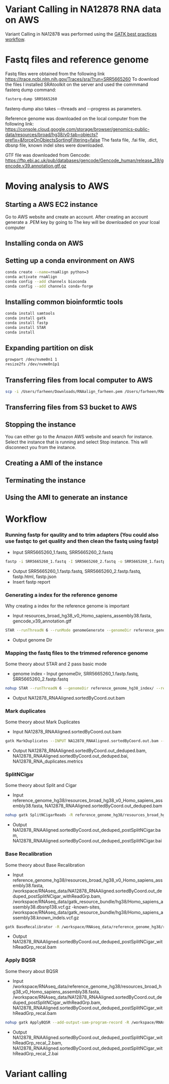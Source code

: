 # Variant Calling in NA12878 RNA data on AWS
Variant Calling in NA12878 was performed using the [GATK best practices workflow](https://gatk.broadinstitute.org/hc/en-us/articles/360035531192-RNAseq-short-variant-discovery-SNPs-Indels-).

# Fastq files and reference genome
Fastq files were obtained from the following link https://trace.ncbi.nlm.nih.gov/Traces/sra/?run=SRR5665260 
To download the files I installed SRAtoolkit on the server and used the commmand fasterq dump command: 
```bash
fasterq-dump SRR5665260
```

fasterq-dump also takes --threads and --progress as parameters. 

Reference genome was downloaded on the local computer from the following link: https://console.cloud.google.com/storage/browser/genomics-public-data/resources/broad/hg38/v0;tab=objects?prefix=&forceOnObjectsSortingFiltering=false 
The fasta file, .fai file, .dict, dbsnp file, known indel sites were downloaded.

GTF file was downloaded from Gencode: https://ftp.ebi.ac.uk/pub/databases/gencode/Gencode_human/release_39/gencode.v39.annotation.gtf.gz

 
 # Moving analysis to AWS
 ## Starting a AWS EC2 instance
 Go to AWS website and create an account. 
 After creating an account generate a .PEM key by going to 
 The key will be downloaded on your lcoal computer
 
 
 
 ## Installing conda on AWS
 ## Setting up a conda environment on AWS
```bash 
conda create --name=rnaAlign python=3
conda activate rnaAlign
conda config --add channels bioconda
conda config --add channels conda-forge
```

 ## Installing common bioinformtic tools
```bash
conda install samtools
conda install gatk
conda install fastp
conda install STAR
conda install 
```

 ## Expanding partition on disk
 
```bash
growpart /dev/nvme0n1 1
resize2fs /dev/nvme0n1p1
```

 ## Transferring files from local computer to AWS
 
```bash
scp -i /Users/farheen/Downloads/RNAalign_farheen.pem /Users/farheen/RNA_Alignment_Jan22/genome/resources_broad_hg38_v0_Homo_sapiens_assembly38.fasta ubuntu@ec2-3-86-97-53.compute-1.amazonaws.com:/home/ubuntu/
 ```
 
 ## Transferring files from S3 bucket to AWS
 
 
 
 ## Stopping the instance 
You can either go to the Amazon AWS website and search for instance. Select the instance that is running and select Stop instance. This will disconnect you from the instance. 
 
 
 ## Creating a AMI of the instance
 ## Terminating the instance 
 ## Using the AMI to generate an instance 
 # Workflow
 ### Running fastp for qaulity and to trim adapters (You could also use fastqc to get quality and then clean the fastq using fastp)
 - Input SRR5665260_1.fastq, SRR5665260_2.fastq
```bash 
fastp -i SRR5665260_1.fastq -I SRR5665260_2.fastq -o SRR5665260_1.fastp.fastq -O SRR5665260_2.fastp.fastq --detect_adapter_for_pe 
```
- Output SRR5665260_1.fastp.fastq, SRR5665260_2.fastp.fastq, fastp.html, fastp.json
- Insert fastp report

 ### Generating a index for the reference genome
 Why creating a index for the reference genome is important
  - Input resources_broad_hg38_v0_Homo_sapiens_assembly38.fasta, gencode_v39_annotation.gtf
 ```bash 
STAR --runThreadN 6 --runMode genomeGenerate --genomeDir reference_genome_hg38_index/ --genomeFastaFiles reference_genome_hg38/resources_broad_hg38_v0_Homo_sapiens_assembly38.fasta --sjdbGTFfile gtf_files/gencode_v39_annotation.gtf --sjdbOverhang 143
 ```
- Output genome Dir 

 ### Mapping the fastq files to the trimmed reference genome
 Some theory about STAR and 2 pass basic mode

- genome index - Input genomeDir, SRR5665260_1.fastp.fastq, SRR5665260_2.fastp.fastq 
```bash
nohup STAR --runThreadN 6 --genomeDir reference_genome_hg38_index/ --readFilesIn SRR5665260_1.fastp.fastq SRR5665260_2.fastp.fastq --sjdbOverhang 143 --twopassMode Basic --outSAMtype BAM SortedByCoordinate --outFileNamePrefix NA12878_RNA & 
 ```
- Output NA12878_RNAAligned.sortedByCoord.out.bam

 ### Mark duplicates
 Some theory about Mark Duplicates
 - Input NA12878_RNAAligned.sortedByCoord.out.bam
 ```bash 
 gatk MarkDuplicates --INPUT NA12878_RNAAligned.sortedByCoord.out.bam --OUTPUT NA12878_RNAAligned.sortedByCoord.out_deduped.bam --CREATE_INDEX true --VALIDATION_STRINGENCY SILENT --METRICS_FILE NA12878_RNA_duplicates.metrics &
 ```
- Output NA12878_RNAAligned.sortedByCoord.out_deduped.bam, NA12878_RNAAligned.sortedByCoord.out_deduped.bai, NA12878_RNA_duplicates.metrics

 ### SplitNCigar
 Some theory about Split and Cigar
  - Input reference_genome_hg38/resources_broad_hg38_v0_Homo_sapiens_assembly38.fasta, NA12878_RNAAligned.sortedByCoord.out_deduped.bam
 ```bash 
 nohup gatk SplitNCigarReads -R reference_genome_hg38/resources_broad_hg38_v0_Homo_sapiens_assembly38.fasta -I NA12878_RNAAligned.sortedByCoord.out_deduped.bam -O NA12878_RNAAligned.sortedByCoord.out_deduped_postSplitNCigar.bam &
 ```
- Output NA12878_RNAAligned.sortedByCoord.out_deduped_postSplitNCigar.bam, NA12878_RNAAligned.sortedByCoord.out_deduped_postSplitNCigar.bai

 ### Base Recalibration
 Some theory about Base Recalibration
 - Input reference_genome_hg38/resources_broad_hg38_v0_Homo_sapiens_assembly38.fasta, /workspace/RNAseq_data/NA12878_RNAAligned.sortedByCoord.out_deduped_postSplitNCigar_withReadGrp.bam, /workspace/RNAseq_data/gatk_resource_bundle/hg38/Homo_sapiens_assembly38.dbsnp138.vcf.gz -known-sites, /workspace/RNAseq_data/gatk_resource_bundle/hg38/Homo_sapiens_assembly38.known_indels.vcf.gz
 ```bash
 gatk BaseRecalibrator -R /workspace/RNAseq_data/reference_genome_hg38/resources_broad_hg38_v0_Homo_sapiens_assembly38.fasta -I /workspace/RNAseq_data/NA12878_RNAAligned.sortedByCoord.out_deduped_postSplitNCigar_withReadGrp.bam --use-original-qualities -O NA12878_RNAAligned.sortedByCoord.out_deduped_postSplitNCigar_withReadGrp_recal.bam -known-sites /workspace/RNAseq_data/gatk_resource_bundle/hg38/Homo_sapiens_assembly38.dbsnp138.vcf.gz -known-sites /workspace/RNAseq_data/gatk_resource_bundle/hg38/Homo_sapiens_assembly38.known_indels.vcf.gz &
 ```
- Output NA12878_RNAAligned.sortedByCoord.out_deduped_postSplitNCigar_withReadGrp_recal.bam 

 ### Apply BQSR
 Some theory about BQSR 
 - Input /workspace/RNAseq_data/reference_genome_hg38/resources_broad_hg38_v0_Homo_sapiens_assembly38.fasta, /workspace/RNAseq_data/NA12878_RNAAligned.sortedByCoord.out_deduped_postSplitNCigar_withReadGrp.bam, NA12878_RNAAligned.sortedByCoord.out_deduped_postSplitNCigar_withReadGrp_recal.bam
```bash
nohup gatk ApplyBQSR --add-output-sam-program-record -R /workspace/RNAseq_data/reference_genome_hg38/resources_broad_hg38_v0_Homo_sapiens_assembly38.fasta -I /workspace/RNAseq_data/NA12878_RNAAligned.sortedByCoord.out_deduped_postSplitNCigar_withReadGrp.bam --use-original-qualities -O NA12878_RNAAligned.sortedByCoord.out_deduped_postSplitNCigar_withReadGrp_recal_2.bam --bqsr-recal-file NA12878_RNAAligned.sortedByCoord.out_deduped_postSplitNCigar_withReadGrp_recal.bam &
```
- Output NA12878_RNAAligned.sortedByCoord.out_deduped_postSplitNCigar_withReadGrp_recal_2.bam, NA12878_RNAAligned.sortedByCoord.out_deduped_postSplitNCigar_withReadGrp_recal_2.bai
 
# Variant calling
 
 


